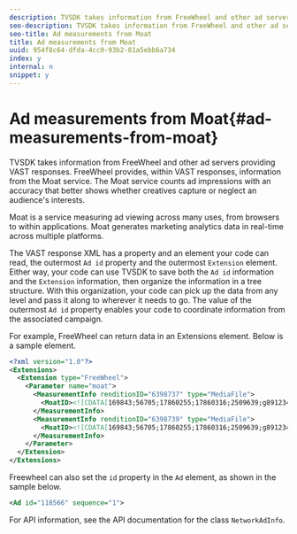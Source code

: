 ```yaml
---
description: TVSDK takes information from FreeWheel and other ad servers providing VAST responses. FreeWheel provides, within VAST responses, information from the Moat service. The Moat service counts ad impressions with an accuracy that better shows whether creatives capture or neglect an audience's interests.
seo-description: TVSDK takes information from FreeWheel and other ad servers providing VAST responses. FreeWheel provides, within VAST responses, information from the Moat service. The Moat service counts ad impressions with an accuracy that better shows whether creatives capture or neglect an audience's interests.
seo-title: Ad measurements from Moat
title: Ad measurements from Moat
uuid: 954f8c64-dfda-4cc0-93b2-81a5ebb6a734
index: y
internal: n
snippet: y
---
```


# Ad measurements from Moat{#ad-measurements-from-moat}

TVSDK takes information from FreeWheel and other ad servers providing VAST responses. FreeWheel provides, within VAST responses, information from the Moat service. The Moat service counts ad impressions with an accuracy that better shows whether creatives capture or neglect an audience's interests.

Moat is a service measuring ad viewing across many uses, from browsers to within applications. Moat generates marketing analytics data in real-time across multiple platforms.

The VAST response XML has a property and an element your code can read, the outermost `Ad id` property and the outermost `Extension` element. Either way, your code can use TVSDK to save both the `Ad id` information and the `Extension` information, then organize the information in a tree structure. With this organization, your code can pick up the data from any level and pass it along to wherever it needs to go. The value of the outermost `Ad id` property enables your code to coordinate information from the associated campaign.

For example, FreeWheel can return data in an Extensions element. Below is a sample element.

```xml
<?xml version="1.0"?> 
<Extensions> 
  <Extension type="FreeWheel"> 
    <Parameter name="moat"> 
      <MeasurementInfo renditionID="6398737" type="MediaFile"> 
        <MoatID><![CDATA[169843;56705;17860255;17860316;2509639;g8912342;103311138;g436558;530633]]></MoatID> 
      </MeasurementInfo> 
      <MeasurementInfo renditionID="6398739" type="MediaFile"> 
        <MoatID><![CDATA[169843;56705;17860255;17860316;2509639;g8912342;103311138;g436558;530633]]></MoatID> 
      </MeasurementInfo> 
    </Parameter> 
  </Extension> 
</Extensions> 

```

Freewheel can also set the `id` property in the `Ad` element, as shown in the sample below.

```xml
<Ad id="118566" sequence="1">
```

For API information, see the API documentation for the class `NetworkAdInfo`. 
